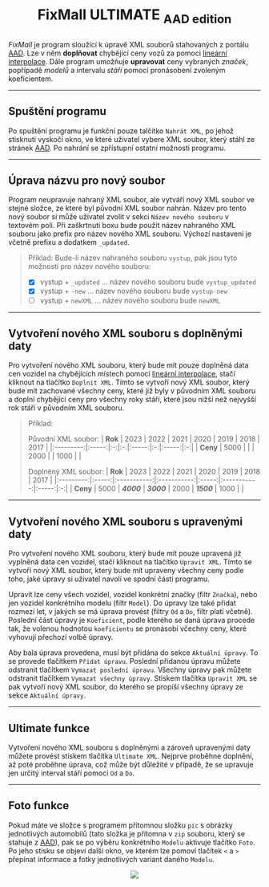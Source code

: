 # <p style="text-align: center;">FixMall ULTIMATE <sub>AAD edition</sub><p>

_FixMall_ je program sloužící k úpravě XML souborů stahovaných z portálu [AAD](https://www.aad.sk/). Lze v něm __doplňovat__ chybějící ceny vozů za pomoci [lineární interpolace](https://cs.wikipedia.org/wiki/Line%C3%A1rn%C3%AD_interpolace). Dále program umožňuje __upravovat__ ceny vybraných _značek_, popřípadě _modelů_ a intervalu _stáří_ pomocí pronásobení zvoleným koeficientem.

---

## Spuštění programu

Po spuštění programu je funkční pouze talčítko `Nahrát XML`, po jehož stisknutí vyskočí okno, ve které uživatel vybere XML soubor, který stáhl ze stránek [AAD](https://www.aad.sk/). Po nahrání se zpřístupní ostatní možnosti programu.

---

## Úprava názvu pro nový soubor

Program neupravuje nahraný XML soubor, ale vytváří nový XML soubor ve stejné složce, ze které byl původní XML soubor nahrán. Název pro tento nový soubor si může uživatel zvolit v sekci `Název nového souboru` v textovém poli. Při zaškrtnutí boxu bude použit název nahraného XML souboru jako prefix pro název nového XML souboru. Výchozí nastavení je včetně prefixu a dodatkem `_updated`.

> Příklad: Bude-li název nahraného souboru `vystup`, pak jsou tyto možnosti pro název nového souboru:
> - [x] vystup + `_updated` ... název nového souboru bude `vystup_updated`
> - [x] vystup + `-new` ... název nového souboru bude `vystup-new`
> - [ ] vystup + `newXML` ... název nového souboru bude `newXML`

---

## Vytvoření nového XML souboru s doplněnými daty

Pro vytvoření nového XML souboru, který bude mít pouze doplněná data cen vozidel na chybějících místech pomocí [lineární interpolace](https://cs.wikipedia.org/wiki/Line%C3%A1rn%C3%AD_interpolace), stačí kliknout na tlačítko `Doplnit XML`. Tímto se vytvoří nový XML soubor, který bude mít zachované všechny ceny, které již byly v původním XML souboru a doplní chybějící ceny pro všechny roky stáří, které jsou nižší než nejvyšší rok stáří v původním XML souboru.

> Příklad:
> 
> Původní XML soubor:
> | **Rok** |   2023   | 2022 | 2021 |   2020   | 2019 |   2018   | 2017 |
> |:---------:|:-----:|:-:|:-:|:-----:|:-:|:-----:|:-:|
> |  **Ceny** | 5000 |   |   | 2000 |   | 1000 |   |
>
> Doplněný XML soubor:
> | **Rok** |   2023   | 2022 | 2021 |   2020   | 2019 |   2018   | 2017 |
> |:---------:|:-----:|:-----------:|:-----------:|:-----:|:-----------:|:-----:|:-:|
> |  **Ceny** | 5000 | **_4000_** | **_3000_** | 2000 | **_1500_** | 1000 |   |

---

## Vytvoření nového XML souboru s upravenými daty

Pro vytvoření nového XML souboru, který bude mít pouze upravená již vyplněná data cen vozidel, stačí kliknout na tlačítko `Upravit XML`. Tímto se vytvoří nový XML soubor, který bude mít upraveny všechny ceny podle toho, jaké úpravy si uživatel navolí ve spodní části programu.

Upravit lze ceny všech vozidel, vozidel konkrétní značky (filtr `Značka`), nebo jen vozidel konkrétního modelu (filtr `Model`). Do úpravy lze také přidat rozmezí let, v jakých se má úprava provést (filtry `Od` a `Do`, filtr platí včetně). Poslední část úpravy je `Koeficient`, podle kterého se daná úprava procede tak, že volenou hodnotou `koeficientu` se pronásobí včechny ceny, které vyhovují přechozí volbě úpravy.

Aby bala úprava provedena, musí být přidána do sekce `Aktuální úpravy`. To se provede tlačítkem `Přidat úpravu`. Poslední přidanou úpravu můžete odstranit tlačítkem `Vymazat poslední úpravu`. Všechny úpravy pak můžete odstranit tlačítkem `Vymazat všechny úpravy`. Stiskem tlačítka `Upravit XML` se pak vytvoří nový XML soubor, do kterého se propíší všechny úpravy ze sekce `Aktuální úpravy`.

---

## Ultimate funkce

Vytvoření nového XML souboru s doplněnými a zároveň upravenými daty můžete provést stiskem tlačítka `Ultimate XML`. Nejprve proběhne doplnění, až poté proběhne úprava, což může být důležité v případě, že se upravuje jen určitý interval stáří pomocí `Od` a `Do`.

---

## Foto funkce

Pokud máte ve složce s programem přítomnou složku `pic` s obrázky jednotlivých automobilů (tato složka je přítomna v `zip` souboru, který se stahuje z [AAD](https://www.aad.sk/)), pak se po výběru konkrétního `Modelu` aktivuje tlačítko `Foto`. Po jeho stisku se objeví další okno, ve kterém lze pomoví tlačítek `<` a `>` přepínat informace a fotky jednotlivých variant daného `Modelu`.

<p align="center">
  <img src="https://raw.githubusercontent.com/adamriha97/fixmall/main/icon_fixmall.ico" />
</p>